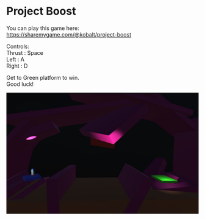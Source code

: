 # Project Boost

You can play this game here:<br/>
https://sharemygame.com/@kobalt/project-boost<br/>

Controls:<br/>
Thrust : Space<br/>
Left : A<br/>
Right : D<br/>

Get to Green platform to win.<br/>
Good luck!<br/>

![1](https://github.com/pieetrus/Unity/blob/master/3_Project_Boost/Screenshots/1.jpg)